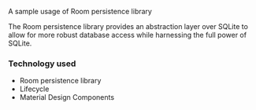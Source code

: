 A sample usage of Room persistence library

The Room persistence library provides an abstraction layer over SQLite to allow for more robust database access while harnessing the full power of SQLite.

### Technology used
- Room persistence library
- Lifecycle
- Material Design Components
